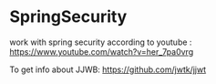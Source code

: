# SpringSecurity

work with spring security
according to youtube : https://www.youtube.com/watch?v=her_7pa0vrg

To get info about JJWB: https://github.com/jwtk/jjwt

